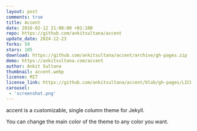 ```yaml
---
layout: post
comments: true
title: Accent
date: 2016-02-12 21:00:00 +01:100
repo: https://github.com/ankitsultana/accent
update_date: 2024-12-23
forks: 59
stars: 105
download: https://github.com/ankitsultana/accent/archive/gh-pages.zip
demo: https://ankitsultana.com/accent
author: Ankit Sultana
thumbnail: accent.webp
license: MIT
license_link: https://github.com/ankitsultana/accent/blob/gh-pages/LICENSE
carousel:
 - 'screenshot.png'
---
```


accent is a customizable, single column theme for Jekyll.

You can change the main color of the theme to any color you want.
